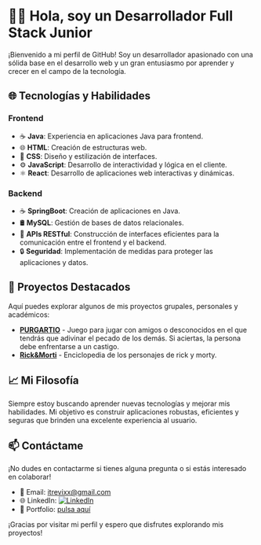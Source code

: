 # 👨‍💻 Hola, soy un Desarrollador Full Stack Junior

¡Bienvenido a mi perfil de GitHub! Soy un desarrollador apasionado con una sólida base en el desarrollo web y un gran entusiasmo por aprender y crecer en el campo de la tecnología.

## 🌐 Tecnologías y Habilidades

### Frontend
- ☕ **Java**: Experiencia en aplicaciones Java para frontend.
- 🌐 **HTML**: Creación de estructuras web.
- 🎨 **CSS**: Diseño y estilización de interfaces.
- ⚙️ **JavaScript**: Desarrollo de interactividad y lógica en el cliente.
- ⚛️ **React**: Desarrollo de aplicaciones web interactivas y dinámicas.

### Backend
- ☕ **SpringBoot**: Creación de aplicaciones en Java.
- 🛢️ **MySQL**: Gestión de bases de datos relacionales.
- 🔄 **APIs RESTful**: Construcción de interfaces eficientes para la comunicación entre el frontend y el backend.
- 🔒 **Seguridad**: Implementación de medidas para proteger las aplicaciones y datos.

## 🚀 Proyectos Destacados

Aquí puedes explorar algunos de mis proyectos grupales, personales y académicos:

- [**PURGARTIO**](https://www.purgatio.es) - Juego para jugar con amigos o desconocidos en el que tendrás que adivinar el pecado de los demás. Si aciertas, la persona debe enfrentarse a un castigo.
- [**Rick&Morti**](https://api-rick-morty-theta.vercel.app) - Enciclopedia de los personajes de rick y morty. 

## 📈 Mi Filosofía

Siempre estoy buscando aprender nuevas tecnologías y mejorar mis habilidades. Mi objetivo es construir aplicaciones robustas, eficientes y seguras que brinden una excelente experiencia al usuario.

## 📫 Contáctame

¡No dudes en contactarme si tienes alguna pregunta o si estás interesado en colaborar!

- 📧 Email: [itrevixx@gmail.com](mailto:tu-email@ejemplo.com)
- 🌐 LinkedIn: [![LinkedIn](https://img.shields.io/badge/LinkedIn-%230077B5?style=flat&logo=linkedin&logoColor=white)](https://www.linkedin.com/in/sergi-9413172b7/)
-  💼 Portfolio: [pulsa aquí](https://portafolio-sergi.vercel.app)

¡Gracias por visitar mi perfil y espero que disfrutes explorando mis proyectos!
